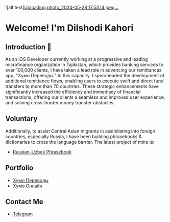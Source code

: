 ![alt text][Uploading photo_2024-05-28 17.53.14.jpeg…]()

# Welcome! I'm Dilshodi Kahori
## Introduction 🙂
As an iOS Developer currently working at a progressive and leading microfinance organization in Tajikistan, which provides banking services to over 100,000 clients, I have taken a lead role in advancing our remittances app, "Хумо Переводы." In this capacity, I spearheaded the development of additional remittance flows, enabling users to execute swift and direct fund transfers to more than 70 countries. These strategic enhancements have significantly increased the efficiency and immediacy of financial transactions, offering our clients a seamless and improved user experience, and solving cross-border money transfer obstacles.  

## Voluntary 
Additionally, to assist Central Asian migrants in assimilating into foreign countries, especially Russia, I have been building phrasebooks & dictionaries to cross the language barrier. The latest project of mine is: 
* [Russian-Uzbek Phrasebook](https://apps.apple.com/tj/app/ru-uz/id6474094730) <br />

## Portfolio
* [Хумо Переводы](https://apps.apple.com/us/app/%D0%BF%D0%B5%D1%80%D0%B5%D0%B2%D0%BE%D0%B4%D1%8B-%D0%B2-%D1%82%D0%B0%D0%B4%D0%B6%D0%B8%D0%BA%D0%B8%D1%81%D1%82%D0%B0%D0%BD/id1497473277) <br />
* [Хумо Онлайн](https://apps.apple.com/us/app/humo-online/id1242252363) <br />

## Contact Me 
* [Telegram](https://t.me/dkahhori)
